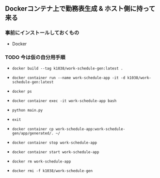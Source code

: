 ## Dockerコンテナ上で勤務表生成 & ホスト側に持って来る
### 事前にインストールしておくもの
- Docker
### TODO 今は仮の自分用手順
- `docker build --tag k1038/work-schedule-gen:latest .`
- `docker container run --name work-schedule-app -it -d k1038/work-schedule-gen:latest`
- `docker ps`
- `docker container exec -it work-schedule-app bash`

- `python main.py`
- `exit`

- `docker container cp work-schedule-app:work-schedule-gen/app/generated/. ~/`

- `docker container stop work-schedule-app`
- `docker container start work-schedule-app`

- `docker rm work-schedule-app`
- `docker rmi -f k1038/work-schedule-gen`
